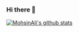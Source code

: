 ### Hi there 👋

<!--
**mohsinalimat/mohsinalimat** is a ✨ _special_ ✨ repository because its `README.md` (this file) appears on your GitHub profile.

Here are some ideas to get you started:

- 🔭 I’m currently working on ...
- 🌱 I’m currently learning ...
- 👯 I’m looking to collaborate on ...
- 🤔 I’m looking for help with ...
- 💬 Ask me about ...
- 📫 How to reach me: ...
- 😄 Pronouns: ...
- ⚡ Fun fact: ...
-->

[![MohsinAli's github stats](https://github-readme-stats.vercel.app/api?username=mohsinalimat&show_icons=true&title_color=fff&icon_color=79ff97&text_color=9f9f9f&bg_color=151515)]()
